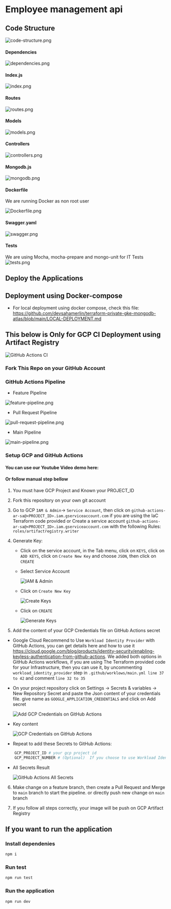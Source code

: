 # Employee management api

## Code Structure

![code-structure.png](images%2Fcode-structure.png)

#### Dependencies

![dependencies.png](images%2Fdependencies.png)

#### Index.js

![index.png](images%2Findex.png)

#### Routes

![routes.png](images%2Froutes.png)

#### Models

![models.png](images%2Fmodels.png)

#### Controllers

![controllers.png](images%2Fcontrollers.png)

#### Mongodb.js

![mongodb.png](images%2Fmongodb.png)

#### Dockerfile
We are running Docker as non root user

![Dockerfile.png](images%2FDockerfile.png)

#### Swagger.yaml

![swagger.png](images%2Fswagger.png)

#### Tests
We are using Mocha, mocha-prepare and mongo-unit for IT Tests
![tests.png](images%2Ftests.png)


## Deploy the Applications

## Deployment using Docker-compose

- For local deployment using docker compose, check this file: https://github.com/devsahamerlin/terraform-private-gke-mongodb-atlas/blob/main/LOCAL-DEPLOYMENT.md

## This below is Only for GCP CI Deployment using Artifact Registry

![GitHub Actions CI](images/GitHub-Action-To-Artifact-Registry.png)


### Fork This Repo on your GitHub Account

### GitHub Actions Pipeline
- Feature Pipeline

![feature-pipeline.png](images%2Ffeature-pipeline.png)

- Pull Request Pipeline

![pull-request-pipeline.png](images%2Fpull-request-pipeline.png)

- Main Pipeline

![main-pipeline.png](images%2Fmain-pipeline.png)

### Setup GCP and GitHub Actions

#### You can use our Youtube Video demo here:
#### Or follow manual step bellow

1. You must have GCP Project and Known your PROJECT_ID
2. Fork this repository on your own git account
3. Go to GCP `IAM & Admin`-> `Service Account`, then click on `github-actions-ar-sa@<PROJECT_ID>.iam.gserviceaccount.com` if you are using the IaC Terraform code provided or Create a service account `github-actions-ar-sa@<PROJECT_ID>.iam.gserviceaccount.com` with the following Rules: `roles/artifactregistry.writer`
4. Generate Key:
    - Click on the service account, in the Tab menu, click on `KEYS`, click on `ADD KEYS`, click on `Create New Key` and choose `JSON`, then click on `CREATE`

    * Select Service Account
   
      ![IAM & Admin](images/IAM-Admin.png)

    * Click on `Create New Key`
   
      ![Create Keys](images/Create-Keys.png)

    * Click on `CREATE`
   
      ![Generate Keys](images/generate-Keys.png)


5. Add the content of your GCP Credentials file on GitHub Actions secret

- Google Cloud Recommend to Use `Workload Identity Provider` with GitHub Actions, you can get details here and how to use it https://cloud.google.com/blog/products/identity-security/enabling-keyless-authentication-from-github-actions. We added both options in GitHub Actions workflows, if you are using The Terraform provided code for your Infrastructure, then you can use it, by uncommenting `workload_identity_provider` step in `.github/worklows/main.yml line 37 to 42` and comment `line 32 to 35`

- On your project repository click on Settings -> Secrets & variables -> New Repository Secret and paste the Json content of your credentials file. give name as `GOOGLE_APPLICATION_CREDENTIALS` and click on Add secret

  ![Add GCP Credentials on GitHub Actions](images/Add-gcp-credentials-on-GitHub.png)

* Key content

  ![GCP Credentials on GitHub Actions](images/GitHub-GCP-Credentials.png)

- Repeat to add these Secrets to GitHub Actions:
```sh
    GCP_PROJECT_ID # your gcp project id
    GCP_PROJECT_NUMBER # (Optional)  If you choose to use Workload Identity Provider, your can you gcp project number directly on the GCP Welcom page when you select projet, is like this 123456789
```

- All Secrets Result

  ![GitHub Actions All Secrets](images/All-secrets-on-GitHub-Actions.png)

6. Make change on a feature branch, then create a Pull Request and Merge to `main` branch to start the pipeline. or directly push new change on `main` branch

7. If you follow all steps correctly, your image will be push on GCP Artifact Registry


## If you want to run the application

### Install dependenies
```sh
npm i
```

### Run test
```sh
npm run test
```

### Run the application
```sh
npm run dev
```